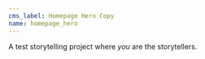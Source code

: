 ```yaml
---
cms_label: Homepage Hero Copy
name: homepage_hero
---
```

A test <span class="text-fuchsia">storytelling project</span> where *you* are the storytellers.